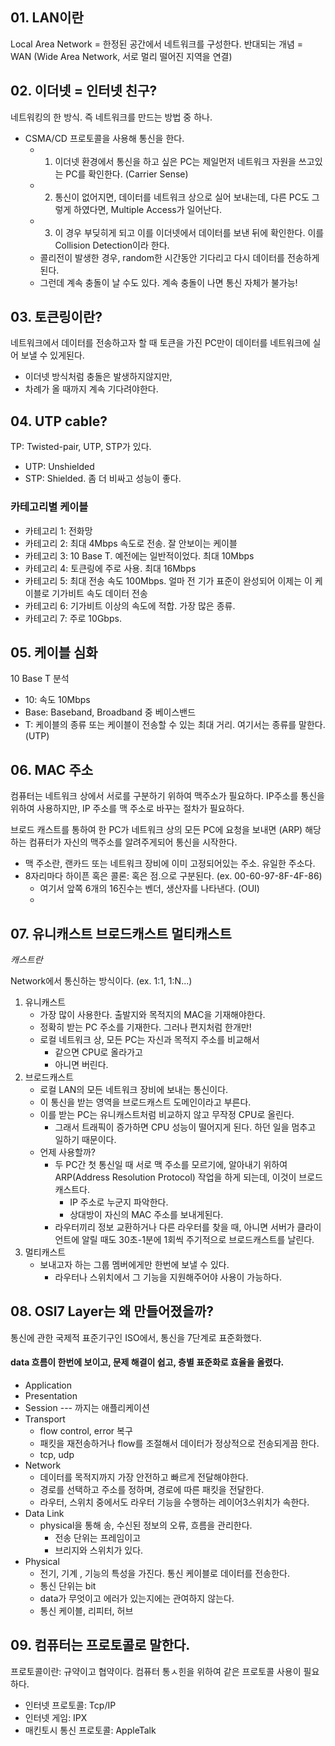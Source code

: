 ## 01. LAN이란
Local Area Network = 한정된 공간에서 네트워크를 구성한다. 
반대되는 개념 = WAN (Wide Area Network, 서로 멀리 떨어진 지역을 연결)

## 02. 이더넷 = 인터넷 친구? 
네트워킹의 한 방식. 즉 네트워크를 만드는 방법 중 하나. 
- CSMA/CD 프로토콜을 사용해 통신을 한다. 
  - 1. 이더넷 환경에서 통신을 하고 싶은 PC는 제일먼저 네트워크 자원을 쓰고있는 PC를 확인한다. (Carrier Sense)
  - 2. 통신이 없어지면, 데이터를 네트워크 상으로 실어 보내는데, 다른 PC도 그렇게 하였다면, Multiple Access가 일어난다. 
  - 3. 이 경우 부딪히게 되고 이를 이더넷에서 데이터를 보낸 뒤에 확인한다. 이를 Collision Detection이라 한다. 
  - 콜리전이 발생한 경우, random한 시간동안 기다리고 다시 데이터를 전송하게 된다. 
  - 그런데 계속 충돌이 날 수도 있다. 계속 충돌이 나면 통신 자체가 불가능!

## 03. 토큰링이란? 
네트워크에서 데이터를 전송하고자 할 때 토큰을 가진 PC만이 데이터를 네트워크에 실어 보낼 수 있게된다. 
- 이더넷 방식처럼 충돌은 발생하지않지만, 
- 차례가 올 때까지 계속  기다려야한다. 

## 04. UTP cable? 
TP: Twisted-pair, UTP, STP가 있다.
- UTP: Unshielded
- STP: Shielded. 좀 더 비싸고 성능이 좋다.

### 카테고리별 케이블 
- 카테고리 1: 전화망
- 카테고리 2: 최대 4Mbps 속도로 전송. 잘 안보이는 케이블
- 카테고리 3: 10 Base T. 예전에는 일반적이었다. 최대 10Mbps
- 카테고리 4: 토큰링에 주로 사용. 최대 16Mbps
- 카테고리 5: 최대 전송 속도 100Mbps. 얼마 전 기가 표준이 완성되어 이제는 이 케이블로 기가비트 속도 데이터 전송
- 카테고리 6: 기가비트 이상의 속도에 적합. 가장 많은 종류. 
- 카테고리 7: 주로 10Gbps. 

## 05. 케이블 심화
10 Base T 분석
- 10: 속도 10Mbps
- Base: Baseband, Broadband 중 베이스밴드
- T: 케이블의 종류 또는 케이블이 전송할 수 있는 최대 거리. 여기서는 종류를 말한다. (UTP)

## 06. MAC 주소
컴퓨터는 네트워크 상에서 서로를 구분하기 위하여 맥주소가 필요하다. 
IP주소를 통신을 위하여 사용하지만, IP 주소를 맥 주소로 바꾸는 절차가 필요하다. 

브로드 캐스트를 통하여 한 PC가 네트워크 상의 모든 PC에 요청을 보내면 (ARP)
해당하는 컴퓨터가 자신의 맥주소를 알려주게되어 통신을 시작한다.

- 맥 주소란, 랜카드 또는 네트워크 장비에 이미 고정되어있는 주소. 유일한 주소다. 
- 8자리마다 하이픈 혹은 콜론: 혹은 점.으로 구분된다. (ex. 00-60-97-8F-4F-86)
  - 여기서 앞쪽 6개의 16진수는 벤더, 생산자를 나타낸다. (OUI)
  - 
## 07. 유니캐스트 브로드캐스트 멀티캐스트
*캐스트란*

Network에서 통신하는 방식이다. (ex. 1:1, 1:N...)

1) 유니캐스트
    - 가장 많이 사용한다. 출발지와 목적지의 MAC을 기재해야한다.
    - 정확히 받는 PC 주소를 기재한다. 그러나 편지처럼 한개만!
    - 로컬 네트워크 상, 모든 PC는 자신과 목적지 주소를 비교해서
      - 같으면 CPU로 올라가고
      - 아니면 버린다.
2) 브로드캐스트
    - 로컬 LAN의 모든 네트워크 장비에 보내는 통신이다. 
    - 이 통신을 받는 영역을 브로드캐스트 도메인이라고 부른다. 
    - 이를 받는 PC는 유니캐스트처럼 비교하지 않고 무작정 CPU로 올린다.
      - 그래서 트래픽이 증가하면 CPU 성능이 떨어지게 된다. 하던 일을 멈추고 일하기 때문이다.
    - 언제 사용할까?
      - 두 PC간 첫 통신일 때 서로 맥 주소를 모르기에, 알아내기 위하여 ARP(Address Resolution Protocol) 작업을 하게 되는데, 이것이 브로드 캐스트다.
        - IP 주소로 누군지 파악한다.
        - 상대방이 자신의 MAC 주소를 보내게된다.
      - 라우터끼리 정보 교환하거나 다른 라우터를 찾을 때, 아니면 서버가 클라이언트에 알릴 때도 30초-1분에 1회씩 주기적으로 브로드캐스트를 날린다.
3) 멀티캐스트
    - 보내고자 하는 그룹 멤버에게만 한번에 보낼 수 있다. 
      - 라우터나 스위치에서 그 기능을 지원해주어야 사용이 가능하다.

## 08. OSI7 Layer는 왜 만들어졌을까? 
통신에 관한 국제적 표준기구인 ISO에서, 통신을 7단계로 표준화했다. 
#### data 흐름이 한번에 보이고, 문제 해결이 쉽고, 층별 표준화로 효율을 올렸다.

- Application
- Presentation
- Session
--- 까지는 애플리케이션
- Transport
  - flow control, error 복구
  - 패킷을 재전송하거나 flow를 조절해서 데이터가 정상적으로 전송되게끔 한다. 
  - tcp, udp
- Network
  - 데이터를 목적지까지 가장 안전하고 빠르게 전달해야한다. 
  - 경로를 선택하고 주소를 정하며, 경로에 따른 패킷을 전달한다. 
  - 라우터, 스위치 중에서도 라우터 기능을 수행하는 레이어3스위치가 속한다.
- Data Link
  - physical을 통해 송, 수신된 정보의 오류, 흐름을 관리한다. 
    - 전송 단위는 프레임이고
    - 브리지와 스위치가 있다.
- Physical
  - 전기, 기계 , 기능의 특성을 가진다. 통신 케이블로 데이터를 전송한다.
  - 통신 단위는 bit
  - data가 무엇이고 에러가 있는지에는 관여하지 않는다.
  - 통신 케이블, 리피터, 허브

## 09. 컴퓨터는 프로토콜로 말한다.  
프로토콜이란: 규약이고 협약이다. 컴퓨터 통ㅅ힌을 위하여 같은 프로토콜 사용이 필요하다. 
- 인터넷 프로토콜: Tcp/IP
- 인터넷 게임: IPX
- 매킨토시 통신 프로토콜: AppleTalk